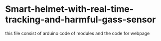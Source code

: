 # Smart-helmet-with-real-time-tracking-and-harmful-gass-sensor

this file consist of arduino code of modules and the code for webpage 
